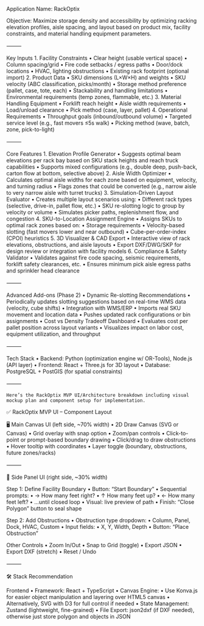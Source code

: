 Application Name: RackOptix

Objective: Maximize storage density and accessibility by optimizing racking elevation profiles, aisle spacing, and layout based on product mix, facility constraints, and material handling equipment parameters.

⸻

Key Inputs
	1.	Facility Constraints
	•	Clear height (usable vertical space)
	•	Column spacing/grid
	•	Fire code setbacks / egress paths
	•	Door/dock locations
	•	HVAC, lighting obstructions
	•	Existing rack footprint (optional import)
	2.	Product Data
	•	SKU dimensions (L×W×H) and weights
	•	SKU velocity (ABC classification, picks/month)
	•	Storage method preference (pallet, case, tote, each)
	•	Stackability and handling limitations
	•	Environmental requirements (temp zones, flammable, etc.)
	3.	Material Handling Equipment
	•	Forklift reach height
	•	Aisle width requirements
	•	Load/unload clearance
	•	Pick method (case, layer, pallet)
	4.	Operational Requirements
	•	Throughput goals (inbound/outbound volume)
	•	Targeted service level (e.g., fast movers ≤5s walk)
	•	Picking method (wave, batch, zone, pick-to-light)

⸻

Core Features
	1.	Elevation Profile Generator
	•	Suggests optimal beam elevations per rack bay based on SKU stack heights and reach truck capabilities
	•	Supports mixed configurations (e.g., double deep, push-back, carton flow at bottom, selective above)
	2.	Aisle Width Optimizer
	•	Calculates optimal aisle widths for each zone based on equipment, velocity, and turning radius
	•	Flags zones that could be converted (e.g., narrow aisle to very narrow aisle with turret trucks)
	3.	Simulation-Driven Layout Evaluator
	•	Creates multiple layout scenarios using:
	•	Different rack types (selective, drive-in, pallet flow, etc.)
	•	SKU re-slotting logic to group by velocity or volume
	•	Simulates picker paths, replenishment flow, and congestion
	4.	SKU-to-Location Assignment Engine
	•	Assigns SKUs to optimal rack zones based on:
	•	Storage requirements
	•	Velocity-based slotting (fast movers lower and near outbound)
	•	Cube-per-order-index (CPOI) heuristics
	5.	3D Visualizer & CAD Export
	•	Interactive view of rack elevations, obstructions, and aisle layouts
	•	Export DXF/DWG/SKP for design review or integration with facility models
	6.	Compliance & Safety Validator
	•	Validates against fire code spacing, seismic requirements, forklift safety clearances, etc.
	•	Ensures minimum pick aisle egress paths and sprinkler head clearance

⸻

Advanced Add-ons (Phase 2)
	•	Dynamic Re-slotting Recommendations
	•	Periodically updates slotting suggestions based on real-time WMS data (velocity, cube shifts)
	•	Integration with WMS/ERP
	•	Imports real SKU movement and location data
	•	Pushes updated rack configurations or bin assignments
	•	Cost vs Density Tradeoff Dashboard
	•	Evaluates cost per pallet position across layout variants
	•	Visualizes impact on labor cost, equipment utilization, and throughput

⸻

Tech Stack
	•	Backend: Python (optimization engine w/ OR-Tools), Node.js (API layer)
	•	Frontend: React + Three.js for 3D layout
	•	Database: PostgreSQL + PostGIS (for spatial constraints)


⸻


    Here’s the RackOptix MVP UI/Architecture breakdown including visual mockup plan and component setup for implementation.


✅ RackOptix MVP UI – Component Layout

🖥️ Main Canvas UI (left side, ~70% width)
	•	2D Draw Canvas (SVG or Canvas)
	•	Grid overlay with snap option
	•	Zoom/pan controls
	•	Click-to-point or prompt-based boundary drawing
	•	Click/drag to draw obstructions
	•	Hover tooltip with coordinates
	•	Layer toggle (boundary, obstructions, future zones/racks)

⸻

🧭 Side Panel UI (right side, ~30% width)

Step 1: Define Facility Boundary
	•	Button: “Start Boundary”
	•	Sequential prompts:
	•	→ How many feet right?
	•	↑ How many feet up?
	•	← How many feet left?
	•	…until closed loop
	•	Visual: live preview of path
	•	Finish: “Close Polygon” button to seal shape

Step 2: Add Obstructions
	•	Obstruction type dropdown:
	•	Column, Panel, Dock, HVAC, Custom
	•	Input fields:
	•	X, Y, Width, Depth
	•	Button: “Place Obstruction”

Other Controls
	•	Zoom In/Out
	•	Snap to Grid (toggle)
	•	Export JSON
	•	Export DXF (stretch)
	•	Reset / Undo

⸻

🛠️ Stack Recommendation

Frontend
	•	Framework: React + TypeScript
	•	Canvas Engine:
	•	Use Konva.js for easier object manipulation and layering over HTML5 canvas
	•	Alternatively, SVG with D3 for full control if needed
	•	State Management: Zustand (lightweight, fine-grained)
	•	File Export: json2dxf (if DXF needed), otherwise just store polygon and objects in JSON
